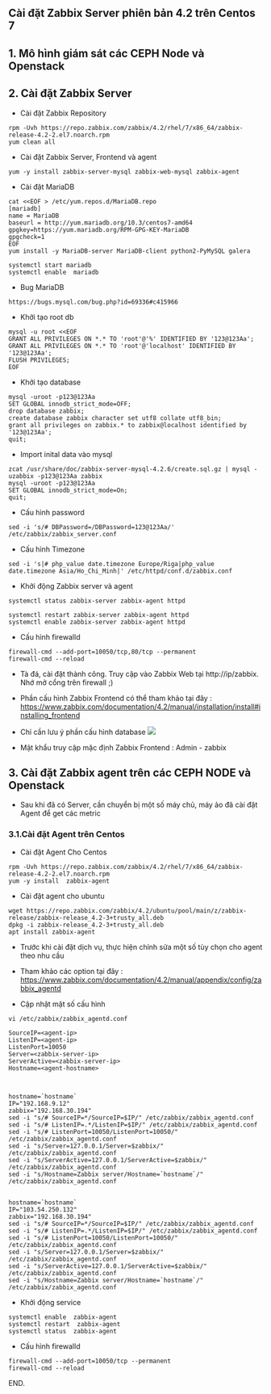 

## Cài đặt Zabbix Server phiên bản 4.2 trên Centos 7

## 1. Mô hình giám sát các CEPH Node và Openstack 

## 2. Cài đặt Zabbix Server 

- Cài đặt Zabbix Repository
```
rpm -Uvh https://repo.zabbix.com/zabbix/4.2/rhel/7/x86_64/zabbix-release-4.2-2.el7.noarch.rpm
yum clean all
```


- Cài đặt Zabbix Server, Frontend và agent 
```
yum -y install zabbix-server-mysql zabbix-web-mysql zabbix-agent
```

- Cài đặt MariaDB 
```
cat <<EOF > /etc/yum.repos.d/MariaDB.repo
[mariadb]
name = MariaDB
baseurl = http://yum.mariadb.org/10.3/centos7-amd64
gpgkey=https://yum.mariadb.org/RPM-GPG-KEY-MariaDB
gpgcheck=1
EOF
yum install -y MariaDB-server MariaDB-client python2-PyMySQL galera

systemctl start mariadb 
systemctl enable  mariadb 

```

- Bug MariaDB 
```
https://bugs.mysql.com/bug.php?id=69336#c415966
```

- Khởi tạo root db 
```
mysql -u root <<EOF
GRANT ALL PRIVILEGES ON *.* TO 'root'@'%' IDENTIFIED BY '123@123Aa';
GRANT ALL PRIVILEGES ON *.* TO 'root'@'localhost' IDENTIFIED BY '123@123Aa';
FLUSH PRIVILEGES;
EOF
```

- Khởi tạo database 
```
mysql -uroot -p123@123Aa
SET GLOBAL innodb_strict_mode=OFF;
drop database zabbix;
create database zabbix character set utf8 collate utf8_bin;
grant all privileges on zabbix.* to zabbix@localhost identified by '123@123Aa';
quit;
```


- Import inital data vào mysql 
```
zcat /usr/share/doc/zabbix-server-mysql-4.2.6/create.sql.gz | mysql -uzabbix -p123@123Aa zabbix 
mysql -uroot -p123@123Aa
SET GLOBAL innodb_strict_mode=On;
quit;

```

- Cấu hình password 
```
sed -i 's/# DBPassword=/DBPassword=123@123Aa/' /etc/zabbix/zabbix_server.conf
```

- Cấu hình Timezone 
```
sed -i 's|# php_value date.timezone Europe/Riga|php_value date.timezone Asia/Ho_Chi_Minh|' /etc/httpd/conf.d/zabbix.conf
```

- Khởi động Zabbix server và agent 
```
systemctl status zabbix-server zabbix-agent httpd

systemctl restart zabbix-server zabbix-agent httpd
systemctl enable zabbix-server zabbix-agent httpd

```

- Cấu hình firewalld
```
firewall-cmd --add-port=10050/tcp,80/tcp --permanent
firewall-cmd --reload
```

- Tà đá, cài đặt thành công. Truy cập vào Zabbix Web tại http://ip/zabbix. Nhớ mở cổng trên firewall ;)



- Phần cấu hình Zabbix Frontend có thể tham khảo tại đây : https://www.zabbix.com/documentation/4.2/manual/installation/install#installing_frontend

- Chỉ cần lưu ý phần cấu hình database 
![](https://i.imgur.com/KeKm74d.png)

- Mật khẩu truy cập mặc định Zabbix  Frontend : Admin - zabbix


## 3. Cài đặt Zabbix agent trên các CEPH NODE và Openstack

- Sau khi đã có Server, cần chuyển bị một số máy chủ, máy ảo đã cài đặt Agent để get các metric 

### 3.1.Cài đặt Agent trên Centos 


- Cài đặt Agent Cho Centos 
```
rpm -Uvh https://repo.zabbix.com/zabbix/4.2/rhel/7/x86_64/zabbix-release-4.2-2.el7.noarch.rpm
yum -y install  zabbix-agent
```

- Cài đặt agent cho ubuntu 
```
wget https://repo.zabbix.com/zabbix/4.2/ubuntu/pool/main/z/zabbix-release/zabbix-release_4.2-3+trusty_all.deb
dpkg -i zabbix-release_4.2-3+trusty_all.deb
apt install zabbix-agent
```

- Trước khi cài đặt dịch vụ, thực hiện chỉnh sửa một số tùy chọn cho agent theo nhu cầu
- Tham khảo các option tại đây : https://www.zabbix.com/documentation/4.2/manual/appendix/config/zabbix_agentd

- Cập nhật mật số cấu hình 
```
vi /etc/zabbix/zabbix_agentd.conf

SourceIP=<agent-ip>
ListenIP=<agent-ip>
ListenPort=10050
Server=<zabbix-server-ip>
ServerActive=<zabbix-server-ip>
Hostname=<agent-hostname>


    
hostname=`hostname`
IP="192.168.9.12"
zabbix="192.168.30.194"
sed -i "s/# SourceIP=*/SourceIP=$IP/" /etc/zabbix/zabbix_agentd.conf
sed -i "s/# ListenIP=.*/ListenIP=$IP/" /etc/zabbix/zabbix_agentd.conf
sed -i "s/# ListenPort=10050/ListenPort=10050/" /etc/zabbix/zabbix_agentd.conf
sed -i "s/Server=127.0.0.1/Server=$zabbix/" /etc/zabbix/zabbix_agentd.conf
sed -i "s/ServerActive=127.0.0.1/ServerActive=$zabbix/" /etc/zabbix/zabbix_agentd.conf
sed -i "s/Hostname=Zabbix server/Hostname=`hostname`/" /etc/zabbix/zabbix_agentd.conf


hostname=`hostname`
IP="103.54.250.132"
zabbix="192.168.30.194"
sed -i "s/# SourceIP=*/SourceIP=$IP/" /etc/zabbix/zabbix_agentd.conf
sed -i "s/# ListenIP=.*/ListenIP=$IP/" /etc/zabbix/zabbix_agentd.conf
sed -i "s/# ListenPort=10050/ListenPort=10050/" /etc/zabbix/zabbix_agentd.conf
sed -i "s/Server=127.0.0.1/Server=$zabbix/" /etc/zabbix/zabbix_agentd.conf
sed -i "s/ServerActive=127.0.0.1/ServerActive=$zabbix/" /etc/zabbix/zabbix_agentd.conf
sed -i "s/Hostname=Zabbix server/Hostname=`hostname`/" /etc/zabbix/zabbix_agentd.conf

```

- Khởi động service 
```
systemctl enable  zabbix-agent 
systemctl restart  zabbix-agent 
systemctl status  zabbix-agent 

```

- Cấu hình firewalld
```
firewall-cmd --add-port=10050/tcp --permanent
firewall-cmd --reload
```

END.